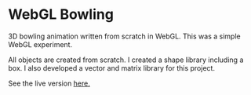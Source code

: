 # WebGL Bowling

3D bowling animation written from scratch in WebGL. This was a simple WebGL experiment. 

All objects are created from scratch. I created a shape library including a box. I also developed a vector and matrix library for this project.

See the live version [here.](https://cbillingham.github.io/webgl-bowling)

